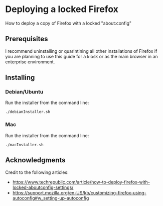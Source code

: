 # Deploying a locked Firefox

How to deploy a copy of Firefox with a locked "about:config"

## Prerequisites

I recommend uninstalling or quarintining all other installations of Firefox if you are planning to use this guide for a kiosk or as the main browser in an enterprise environment. 

## Installing
### Debian/Ubuntu
Run the installer from the command line:
```
./debianInstaller.sh
```

### Mac
Run the installer from the command line:
```
./macInstaller.sh
```


## Acknowledgments
Credit to the following articles:
* https://www.techrepublic.com/article/how-to-deploy-firefox-with-locked-aboutconfig-settings/
* https://support.mozilla.org/en-US/kb/customizing-firefox-using-autoconfig#w_setting-up-autoconfig
